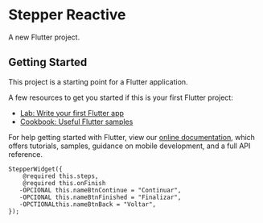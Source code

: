 # Stepper Reactive

A new Flutter project.

## Getting Started

This project is a starting point for a Flutter application.

A few resources to get you started if this is your first Flutter project:

- [Lab: Write your first Flutter app](https://flutter.io/docs/get-started/codelab)
- [Cookbook: Useful Flutter samples](https://flutter.io/docs/cookbook)

For help getting started with Flutter, view our 
[online documentation](https://flutter.io/docs), which offers tutorials, 
samples, guidance on mobile development, and a full API reference.


```
StepperWidget({
    @required this.steps, 
    @required this.onFinish
   -OPCIONAL this.nameBtnContinue = "Continuar",
   -OPCIONAL this.nameBtnFinished = "Finalizar", 
   -OPCTIONALthis.nameBtnBack = "Voltar", 
});
```

